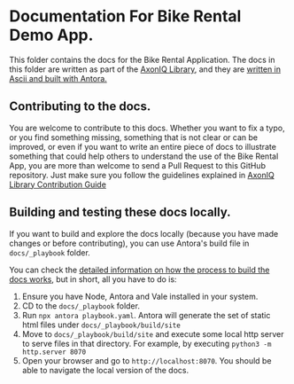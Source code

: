 # Documentation For Bike Rental Demo App.

This folder contains the docs for the Bike Rental Application. The docs in this folder are written as part of the [AxonIQ Library](https://library.axoniq.io), and they are [written in Ascii and built with Antora.](https://library.axoniq.io/contibution-guide/overview/platform.html)

## Contributing to the docs.

You are welcome to contribute to this docs. Whether you want to fix a typo, or you find something missing, something that is not clear or can be improved, or even if you want to write an entire piece of docs to illustrate something that could help others to understand the use of the Bike Rental App, you are more than welcome to send a Pull Request to this GitHub repository. Just make sure you follow the guidelines explained in [AxonIQ Library Contribution Guide](https://library.axoniq.io/contibution-guide/index.html)

## Building and testing these docs locally.

If you want to build and explore the docs locally (because you have made changes or before contributing), you can use Antora's build file in `docs/_playbook` folder.

You can check the [detailed information on how the process to build the docs works](https://library.axoniq.io/contibution-guide/overview/build.html), but in short, all you have to do is:

1. Ensure you have Node, Antora and Vale installed in your system.
2. CD to the `docs/_playbook` folder.
3. Run `npx antora playbook.yaml`. Antora will generate the set of static html files under `docs/_playbook/build/site`
4. Move to `docs/_playbook/build/site` and execute some local http server to serve files in that directory. For example, by executing `python3 -m http.server 8070`
5. Open your browser and go to `http://localhost:8070`. You should be able to navigate the local version of the docs.

